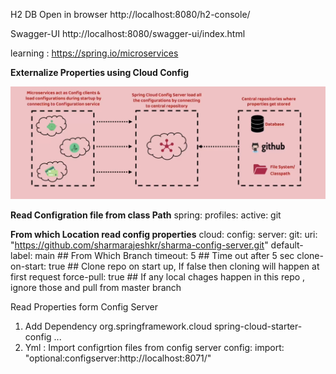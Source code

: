 H2 DB
Open in browser
 http://localhost:8080/h2-console/
 
Swagger-UI
	http://localhost:8080/swagger-ui/index.html

learning :  https://spring.io/microservices



**Externalize Properties using Cloud Config**

![img.png](img.png)

**Read Configration file from class Path**
spring:
  profiles:
    active: git

**From which Location read config properties**
cloud:
    config:
        server:
            git:
                uri: "https://github.com/sharmarajeshkr/sharma-config-server.git"
                default-label: main  ## From Which Branch
                timeout: 5  ## Time out after 5 sec
                clone-on-start: true ## Clone repo on start up, If false then cloning will happen at first request
                force-pull: true ## If any local chages happen in this repo , ignore those and pull from master branch


Read Properties form Config Server
1. Add Dependency
   <dependency>
      <groupId>org.springframework.cloud</groupId>
      <artifactId>spring-cloud-starter-config</artifactId>
   </dependency>
   <DependencyManagement> ... <dependencyManagemnt>
2. Yml : Import configrtion files from config server
   config:
      import: "optional:configserver:http://localhost:8071/"



